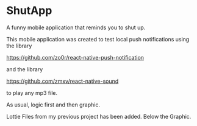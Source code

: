 # ShutApp
 A funny mobile application that reminds you to shut up.
 
This mobile application was created to test local push notifications using the library 

https://github.com/zo0r/react-native-push-notification

and the library 

https://github.com/zmxv/react-native-sound

to play any mp3 file.

As usual, logic first and then graphic.

Lottie Files from my previous project has been added. Below the Graphic.



